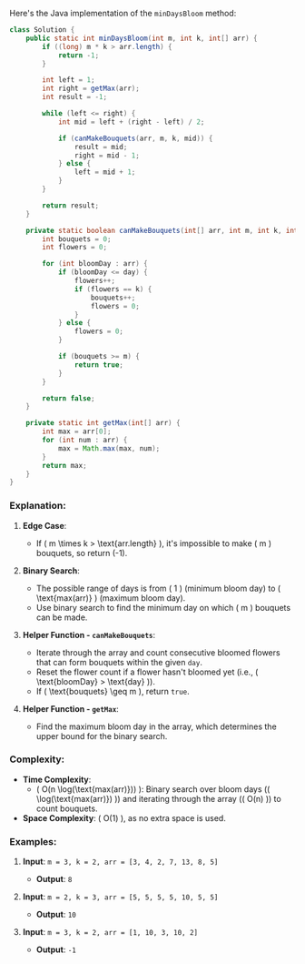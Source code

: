 Here's the Java implementation of the `minDaysBloom` method:

```java
class Solution {
    public static int minDaysBloom(int m, int k, int[] arr) {
        if ((long) m * k > arr.length) {
            return -1;
        }

        int left = 1;
        int right = getMax(arr);
        int result = -1;

        while (left <= right) {
            int mid = left + (right - left) / 2;

            if (canMakeBouquets(arr, m, k, mid)) {
                result = mid;
                right = mid - 1;
            } else {
                left = mid + 1;
            }
        }

        return result;
    }

    private static boolean canMakeBouquets(int[] arr, int m, int k, int day) {
        int bouquets = 0;
        int flowers = 0;

        for (int bloomDay : arr) {
            if (bloomDay <= day) {
                flowers++;
                if (flowers == k) {
                    bouquets++;
                    flowers = 0;
                }
            } else {
                flowers = 0;
            }

            if (bouquets >= m) {
                return true;
            }
        }

        return false;
    }

    private static int getMax(int[] arr) {
        int max = arr[0];
        for (int num : arr) {
            max = Math.max(max, num);
        }
        return max;
    }
}

```

### Explanation:

1. **Edge Case**:
   - If \( m \times k > \text{arr.length} \), it's impossible to make \( m \) bouquets, so return \(-1\).

2. **Binary Search**:
   - The possible range of days is from \( 1 \) (minimum bloom day) to \( \text{max(arr)} \) (maximum bloom day).
   - Use binary search to find the minimum day on which \( m \) bouquets can be made.

3. **Helper Function - `canMakeBouquets`**:
   - Iterate through the array and count consecutive bloomed flowers that can form bouquets within the given `day`.
   - Reset the flower count if a flower hasn't bloomed yet (i.e., \( \text{bloomDay} > \text{day} \)).
   - If \( \text{bouquets} \geq m \), return `true`.

4. **Helper Function - `getMax`**:
   - Find the maximum bloom day in the array, which determines the upper bound for the binary search.

### Complexity:
- **Time Complexity**:
  - \( O(n \log(\text{max(arr)})) \): Binary search over bloom days (\( \log(\text{max(arr)}) \)) and iterating through the array (\( O(n) \)) to count bouquets.
- **Space Complexity**: \( O(1) \), as no extra space is used.

### Examples:
1. **Input**: `m = 3, k = 2, arr = [3, 4, 2, 7, 13, 8, 5]`
   - **Output**: `8`

2. **Input**: `m = 2, k = 3, arr = [5, 5, 5, 5, 10, 5, 5]`
   - **Output**: `10`

3. **Input**: `m = 3, k = 2, arr = [1, 10, 3, 10, 2]`
   - **Output**: `-1`